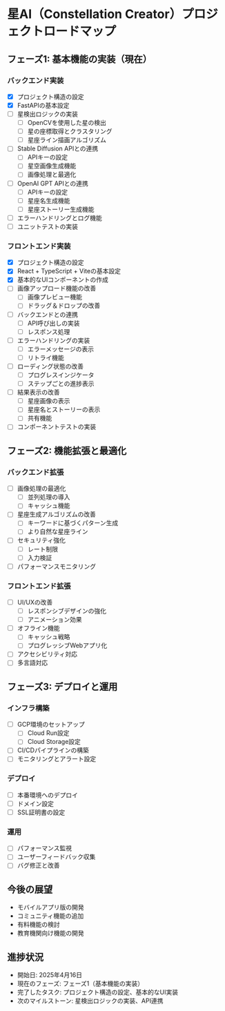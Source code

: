 # 星AI（Constellation Creator）プロジェクトロードマップ

## フェーズ1: 基本機能の実装（現在）

### バックエンド実装
- [x] プロジェクト構造の設定
- [x] FastAPIの基本設定
- [ ] 星検出ロジックの実装
  - [ ] OpenCVを使用した星の検出
  - [ ] 星の座標取得とクラスタリング
  - [ ] 星座ライン描画アルゴリズム
- [ ] Stable Diffusion APIとの連携
  - [ ] APIキーの設定
  - [ ] 星空画像生成機能
  - [ ] 画像処理と最適化
- [ ] OpenAI GPT APIとの連携
  - [ ] APIキーの設定
  - [ ] 星座名生成機能
  - [ ] 星座ストーリー生成機能
- [ ] エラーハンドリングとログ機能
- [ ] ユニットテストの実装

### フロントエンド実装
- [x] プロジェクト構造の設定
- [x] React + TypeScript + Viteの基本設定
- [x] 基本的なUIコンポーネントの作成
- [ ] 画像アップロード機能の改善
  - [ ] 画像プレビュー機能
  - [ ] ドラッグ＆ドロップの改善
- [ ] バックエンドとの連携
  - [ ] API呼び出しの実装
  - [ ] レスポンス処理
- [ ] エラーハンドリングの実装
  - [ ] エラーメッセージの表示
  - [ ] リトライ機能
- [ ] ローディング状態の改善
  - [ ] プログレスインジケータ
  - [ ] ステップごとの進捗表示
- [ ] 結果表示の改善
  - [ ] 星座画像の表示
  - [ ] 星座名とストーリーの表示
  - [ ] 共有機能
- [ ] コンポーネントテストの実装

## フェーズ2: 機能拡張と最適化

### バックエンド拡張
- [ ] 画像処理の最適化
  - [ ] 並列処理の導入
  - [ ] キャッシュ機能
- [ ] 星座生成アルゴリズムの改善
  - [ ] キーワードに基づくパターン生成
  - [ ] より自然な星座ライン
- [ ] セキュリティ強化
  - [ ] レート制限
  - [ ] 入力検証
- [ ] パフォーマンスモニタリング

### フロントエンド拡張
- [ ] UI/UXの改善
  - [ ] レスポンシブデザインの強化
  - [ ] アニメーション効果
- [ ] オフライン機能
  - [ ] キャッシュ戦略
  - [ ] プログレッシブWebアプリ化
- [ ] アクセシビリティ対応
- [ ] 多言語対応

## フェーズ3: デプロイと運用

### インフラ構築
- [ ] GCP環境のセットアップ
  - [ ] Cloud Run設定
  - [ ] Cloud Storage設定
- [ ] CI/CDパイプラインの構築
- [ ] モニタリングとアラート設定

### デプロイ
- [ ] 本番環境へのデプロイ
- [ ] ドメイン設定
- [ ] SSL証明書の設定

### 運用
- [ ] パフォーマンス監視
- [ ] ユーザーフィードバック収集
- [ ] バグ修正と改善

## 今後の展望
- モバイルアプリ版の開発
- コミュニティ機能の追加
- 有料機能の検討
- 教育機関向け機能の開発

## 進捗状況
- 開始日: 2025年4月16日
- 現在のフェーズ: フェーズ1（基本機能の実装）
- 完了したタスク: プロジェクト構造の設定、基本的なUI実装
- 次のマイルストーン: 星検出ロジックの実装、API連携 